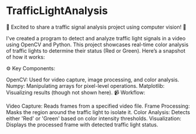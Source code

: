 # TrafficLightAnalysis
🚦 Excited to share a traffic signal analysis project using computer vision! 🌟

I've created a program to detect and analyze traffic light signals in a video using OpenCV and Python. This project showcases real-time color analysis of traffic lights to determine their status (Red or Green). Here’s a snapshot of how it works:

⚙️ Key Components:

OpenCV: Used for video capture, image processing, and color analysis.
Numpy: Manipulating arrays for pixel-level operations.
Matplotlib: Visualizing results (though not shown here).
📹 Workflow:

Video Capture: Reads frames from a specified video file.
Frame Processing: Masks the region around the traffic light to isolate it.
Color Analysis: Detects either 'Red' or 'Green' based on color intensity thresholds.
Visualization: Displays the processed frame with detected traffic light status.
